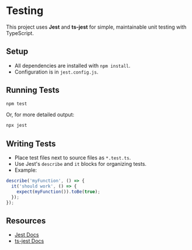 # Testing

This project uses **Jest** and **ts-jest** for simple, maintainable unit testing with TypeScript.

## Setup
- All dependencies are installed with `npm install`.
- Configuration is in `jest.config.js`.

## Running Tests

```sh
npm test
```
Or, for more detailed output:
```sh
npx jest
```

## Writing Tests
- Place test files next to source files as `*.test.ts`.
- Use Jest's `describe` and `it` blocks for organizing tests.
- Example:

```typescript
describe('myFunction', () => {
  it('should work', () => {
    expect(myFunction()).toBe(true);
  });
});
```

## Resources
- [Jest Docs](https://jestjs.io/docs/getting-started)
- [ts-jest Docs](https://kulshekhar.github.io/ts-jest/)

